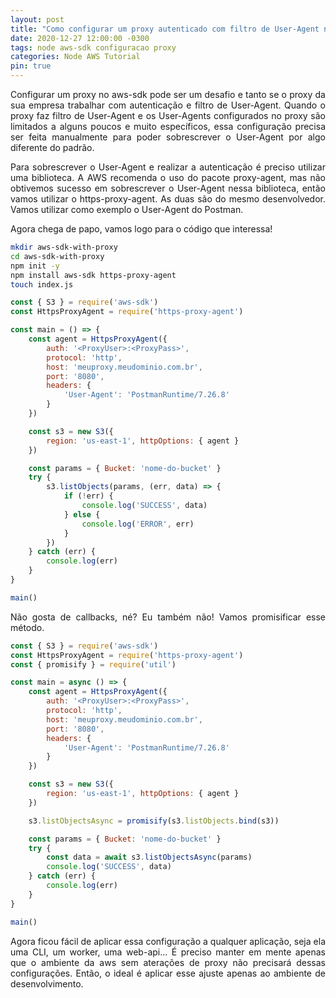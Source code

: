 ```yaml
---
layout: post
title: "Como configurar um proxy autenticado com filtro de User-Agent no AWS-SDK para Node?"
date: 2020-12-27 12:00:00 -0300
tags: node aws-sdk configuracao proxy
categories: Node AWS Tutorial
pin: true
---
```


<p style="text-align: justify">
Configurar um proxy no aws-sdk pode ser um desafio e tanto se o proxy da sua empresa trabalhar com autenticação e filtro de User-Agent. Quando o proxy faz filtro de User-Agent e os User-Agents configurados no proxy são limitados a alguns poucos e muito específicos, essa configuração precisa ser feita manualmente para poder sobrescrever o User-Agent por algo diferente do padrão.
</p>
<p style="text-align: justify">
Para sobrescrever o User-Agent e realizar a autenticação é preciso utilizar uma biblioteca. A AWS recomenda o uso do pacote proxy-agent, mas não obtivemos sucesso em sobrescrever o User-Agent nessa biblioteca, então vamos utilizar o https-proxy-agent. As duas são do mesmo desenvolvedor. Vamos utilizar como exemplo o User-Agent do Postman.
</p>
<p style="text-align: justify">
Agora chega de papo, vamos logo para o código que interessa!
</p>

```bash
mkdir aws-sdk-with-proxy
cd aws-sdk-with-proxy
npm init -y
npm install aws-sdk https-proxy-agent
touch index.js
```

```javascript
const { S3 } = require('aws-sdk')
const HttpsProxyAgent = require('https-proxy-agent')

const main = () => {
    const agent = HttpsProxyAgent({
        auth: '<ProxyUser>:<ProxyPass>',
        protocol: 'http',
        host: 'meuproxy.meudominio.com.br',
        port: '8080',
        headers: {
            'User-Agent': 'PostmanRuntime/7.26.8'
        }
    })

    const s3 = new S3({
        region: 'us-east-1', httpOptions: { agent }
    })

    const params = { Bucket: 'nome-do-bucket' }
    try {
        s3.listObjects(params, (err, data) => {
            if (!err) {
                console.log('SUCCESS', data)
            } else {
                console.log('ERROR', err)
            }
        })
    } catch (err) {
        console.log(err)
    }
}

main()
```

<p style="text-align: justify">
Não gosta de callbacks, né? Eu também não! Vamos promisificar esse método.
</p>

```javascript
const { S3 } = require('aws-sdk')
const HttpsProxyAgent = require('https-proxy-agent')
const { promisify } = require('util')

const main = async () => {
    const agent = HttpsProxyAgent({
        auth: '<ProxyUser>:<ProxyPass>',
        protocol: 'http',
        host: 'meuproxy.meudominio.com.br',
        port: '8080',
        headers: {
            'User-Agent': 'PostmanRuntime/7.26.8'
        }
    })

    const s3 = new S3({
        region: 'us-east-1', httpOptions: { agent }
    })

    s3.listObjectsAsync = promisify(s3.listObjects.bind(s3))

    const params = { Bucket: 'nome-do-bucket' }
    try {
        const data = await s3.listObjectsAsync(params)
        console.log('SUCCESS', data)
    } catch (err) {
        console.log(err)
    }
}

main()
```
<p style="text-align: justify">
Agora ficou fácil de aplicar essa configuração a qualquer aplicação, seja ela uma CLI, um worker, uma web-api... É preciso manter em mente apenas que o ambiente da aws sem aterações de proxy não precisará dessas configurações. Então, o ideal é aplicar esse ajuste apenas ao ambiente de desenvolvimento.
</p>
